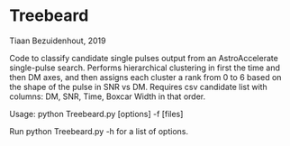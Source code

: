 # Treebeard
Tiaan Bezuidenhout, 2019

Code to classify candidate single pulses output from an AstroAccelerate single-pulse search.
Performs hierarchical clustering in first the time and then DM axes, and then assigns each cluster
a rank from 0 to 6 based on the shape of the pulse in SNR vs DM. Requires csv candidate list with columns:
DM, SNR, Time, Boxcar Width  in that order. 

Usage: python Treebeard.py [options] -f [files]

Run python Treebeard.py -h for a list of options.

